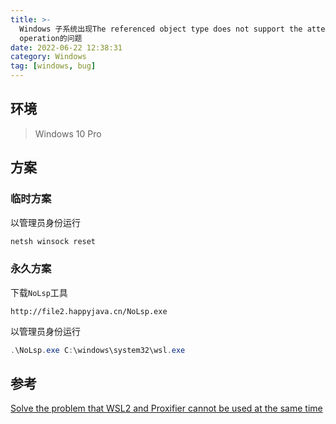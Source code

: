 ```yaml
---
title: >-
  Windows 子系统出现The referenced object type does not support the attempted
  operation的问题
date: 2022-06-22 12:38:31
category: Windows
tag: [windows, bug]
---
```


## 环境
> Windows 10 Pro  

## 方案
### 临时方案
以管理员身份运行
```powershell
netsh winsock reset
```

### 永久方案
下载`NoLsp`工具
```shell
http://file2.happyjava.cn/NoLsp.exe
```
以管理员身份运行
```powershell
.\NoLsp.exe C:\windows\system32\wsl.exe
```

## 参考
[Solve the problem that WSL2 and Proxifier cannot be used at the same time](https://blog.actorsfit.com/a?ID=01700-55c208f3-575c-41be-b656-edda3df12ef0)
